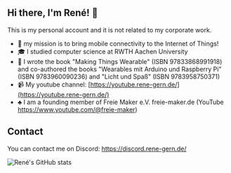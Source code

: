 ## Hi there, I'm René! 👋

This is my personal account and it is not related to my corporate work.

- :rocket: my mission is to bring mobile connectivity to the Internet of Things!
- :mortar_board: I studied computer science at RWTH Aachen University
- :book: I wrote the book "Making Things Wearable" (ISBN 97833868991918) and co-authored the books "Wearables mit Arduino und Raspberry Pi" (ISBN 9783960090236) and "Licht und Spaß" (ISBN 9783958750371)
- :video_camera: My youtube channel: [https://youtube.rene-gern.de/](https://youtube.rene-gern.de/)
- :clubs: I am a founding member of Freie Maker e.V. freie-maker.de (YouTube https://www.youtube.com/@freie-maker)

## Contact

You can contact me on Discord: https://discord.rene-gern.de/

![René's GitHub stats](https://github-readme-stats.vercel.app/api?username=renebohne&show_icons=true&theme=catppuccin_mocha)
